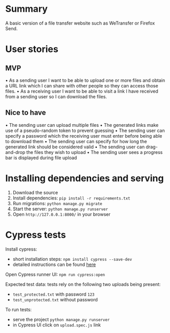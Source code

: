 # Summary

A basic version of a file transfer website such as WeTransfer or Firefox Send.

# User stories

## MVP
• As a sending user I want to be able to upload one or more files and obtain a URL link which I
can share with other people so they can access those files.
• As a receiving user I want to be able to visit a link I have received from a sending user so I
can download the files.

## Nice to have
• The sending user can upload multiple files
• The generated links make use of a pseudo-random token to prevent guessing
• The sending user can specify a password which the receiving user must enter before being able to download them
• The sending user can specify for how long the generated link should be considered valid
• The sending user can drag-and-drop the files they wish to upload
• The sending user sees a progress bar is displayed during file upload

# Installing dependencies and serving

1. Download the source
2. Install dependencies: `pip install -r requirements.txt`
3. Run migrations: `python manage.py migrate`
4. Start the server: `python manage.py runserver`
5. Open `http://127.0.0.1:8000/` in your browser

# Cypress tests

Install cypress:
 - short installation steps: `npm install cypress --save-dev`
 - detailed instructions can be found [here](https://docs.cypress.io/guides/getting-started/installing-cypress.html#System-requirements)

Open Cypress runner UI: `npm run cypress:open`

Expected test data: tests rely on the following two uploads being present:
- `test_protected.txt` with password `123`
- `test_unprotected.txt` without password

To run tests:
 - serve the project `python manage.py runserver`
 - in Cypress UI click on `upload.spec.js` link
